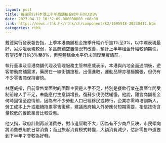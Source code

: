```yaml
---
layout: post
title: 戴德梁行料本港上半年商舖租金按年升約3至8%
date: 2023-04-12 16:32:09.000000000 +08:00
link: https://news.rthk.hk/rthk/ch/component/k2/1695918-20230412.htm
categories: rthk
---
```


戴德梁行發表報告指，上季本港商舖租金按季升幅介乎逾1%至3%，以中環表現最好，尖沙咀表現較弱，多區商舖空置情況有改善，預計上半年租金升幅較預期快，有望按年升約3%至8%，但整體租金水平仍未回復至疫情前。

執行董事及香港商舖代理及管理服務主管林應威表示，本港與內地全面通關後，遊客帶動商舖需求，藥房在一線街舖搶租，出價進取，運動品牌亦積極擴張，但仍有不少零售商保持審慎。

林應威指，目前零售業面對的困難主要是人手不足，特別是餐飲行業在農曆年間受制前線人手不足，未能應付生意額增長，復蘇步伐仍然緩慢。他說，難言商舖租金何時回復至疫情前，因為有不少勞動人口已經移民或轉行，企業亦需時培訓新人，勞工成本上升或繼續拖累零售復蘇，建議政府輸入外勞應付短期需要，相信技術含量較低的餐飲業會比較受惠。

他又指，政府計劃再派消費券，對市道幫助不大，因為有不少商戶反映，市民傾向將消費券用於日常消費；而且旅客消費模式轉變，大額消費減少，估計零售市道要到下半年才會較為好轉。
